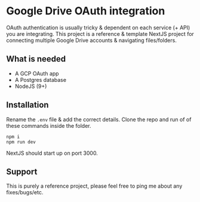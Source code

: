 # Google Drive OAuth integration

OAuth authentication is usually tricky & dependent on each service (+ API) you are integrating. This project is a reference & template NextJS project for connecting multiple Google Drive accounts & navigating files/folders. 

## What is needed

- A GCP OAuth app
- A Postgres database
- NodeJS (9+)

## Installation

Rename the `.env` file & add the correct details. Clone the repo and run of of these commands inside the folder.

```
npm i
npm run dev
```

NextJS should start up on port 3000.

## Support

This is purely a reference project, please feel free to ping me about any fixes/bugs/etc.
